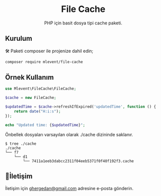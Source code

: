<h1 align="center">File Cache</h1>
<p align="center">PHP için basit dosya tipi cache paketi.</p>

## Kurulum

🛠️ Paketi composer ile projenize dahil edin;

```bash
composer require mlevent/file-cache
```

## Örnek Kullanım

```php
use Mlevent\FileCache\FileCache;

$cache = new FileCache;

$updatedTime = $cache->refreshIfExpired('updatedTime', function () {
    return date("H:i:s");
});

echo "Updated time: {$updatedTime}";
```

Önbellek dosyaları varsayılan olarak ./cache dizininde saklanır.

```
$ tree ./cache
./cache
└── f7
    └── d1
        └── 7411a1eeb3dabcc2311f04eeb5371f0f40f192f3.cache
```

## 📧İletişim

İletişim için ghergedan@gmail.com adresine e-posta gönderin.
